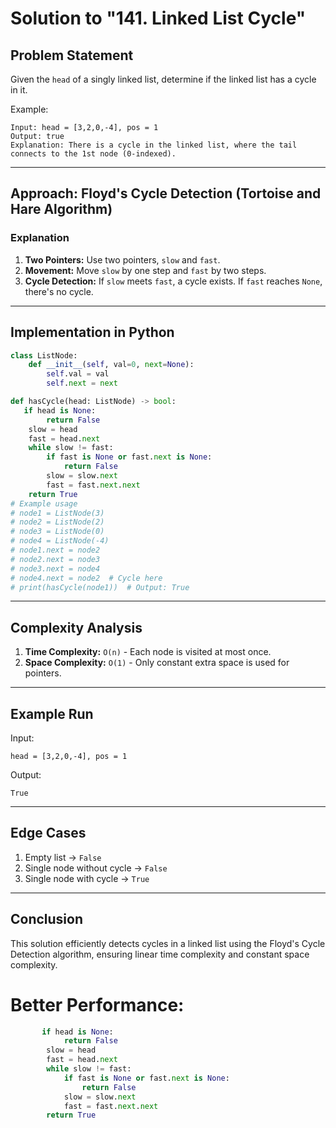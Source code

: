 # Solution to "141. Linked List Cycle"

## Problem Statement

Given the `head` of a singly linked list, determine if the linked list has a cycle in it.

Example:

```
Input: head = [3,2,0,-4], pos = 1
Output: true
Explanation: There is a cycle in the linked list, where the tail connects to the 1st node (0-indexed).
```

---

## Approach: Floyd's Cycle Detection (Tortoise and Hare Algorithm)

### Explanation

1. **Two Pointers:** Use two pointers, `slow` and `fast`.
2. **Movement:** Move `slow` by one step and `fast` by two steps.
3. **Cycle Detection:** If `slow` meets `fast`, a cycle exists. If `fast` reaches `None`, there's no cycle.

---

## Implementation in Python

```python
class ListNode:
    def __init__(self, val=0, next=None):
        self.val = val
        self.next = next

def hasCycle(head: ListNode) -> bool:
   if head is None:
		return False
	slow = head
	fast = head.next
	while slow != fast:
		if fast is None or fast.next is None:
			return False
		slow = slow.next
		fast = fast.next.next
	return True
# Example usage
# node1 = ListNode(3)
# node2 = ListNode(2)
# node3 = ListNode(0)
# node4 = ListNode(-4)
# node1.next = node2
# node2.next = node3
# node3.next = node4
# node4.next = node2  # Cycle here
# print(hasCycle(node1))  # Output: True
```

---

## Complexity Analysis

1. **Time Complexity:** `O(n)` - Each node is visited at most once.
2. **Space Complexity:** `O(1)` - Only constant extra space is used for pointers.

---

## Example Run

Input:

```
head = [3,2,0,-4], pos = 1
```

Output:

```
True
```

---

## Edge Cases

1. Empty list → `False`
2. Single node without cycle → `False`
3. Single node with cycle → `True`

---

## Conclusion

This solution efficiently detects cycles in a linked list using the Floyd's Cycle Detection algorithm, ensuring linear time complexity and constant space complexity.

# Better Performance:
```python
       if head is None:
            return False
        slow = head
        fast = head.next
        while slow != fast:
            if fast is None or fast.next is None:
                return False
            slow = slow.next
            fast = fast.next.next
        return True
```